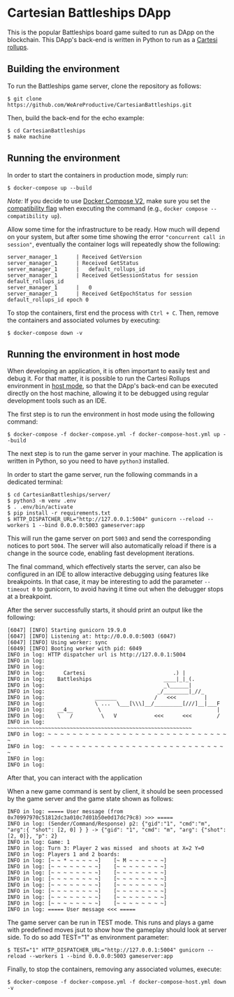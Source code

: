 # Cartesian Battleships DApp

This is the popular Battleships board game suited to run as DApp on the blockchain.
This DApp's back-end is written in Python to run as a [Cartesi rollups](https://cartesi.io/).

## Building the environment

To run the Battleships game server, clone the repository as follows:

```shell
$ git clone https://github.com/WeAreProductive/CartesianBattleships.git
```

Then, build the back-end for the echo example:

```shell
$ cd CartesianBattleships
$ make machine
```

## Running the environment

In order to start the containers in production mode, simply run:

```shell
$ docker-compose up --build
```

_Note:_ If you decide to use [Docker Compose V2](https://docs.docker.com/compose/cli-command/), make sure you set the [compatibility flag](https://docs.docker.com/compose/cli-command-compatibility/) when executing the command (e.g., `docker compose --compatibility up`).

Allow some time for the infrastructure to be ready.
How much will depend on your system, but after some time showing the error `"concurrent call in session"`, eventually the container logs will repeatedly show the following:

```shell
server_manager_1      | Received GetVersion
server_manager_1      | Received GetStatus
server_manager_1      |   default_rollups_id
server_manager_1      | Received GetSessionStatus for session default_rollups_id
server_manager_1      |   0
server_manager_1      | Received GetEpochStatus for session default_rollups_id epoch 0
```

To stop the containers, first end the process with `Ctrl + C`.
Then, remove the containers and associated volumes by executing:

```shell
$ docker-compose down -v
```

## Running the environment in host mode

When developing an application, it is often important to easily test and debug it. For that matter, it is possible to run the Cartesi Rollups environment in [host mode](../README.md#host-mode), so that the DApp's back-end can be executed directly on the host machine, allowing it to be debugged using regular development tools such as an IDE.

The first step is to run the environment in host mode using the following command:

```shell
$ docker-compose -f docker-compose.yml -f docker-compose-host.yml up --build
```

The next step is to run the game server in your machine. The application is written in Python, so you need to have `python3` installed.

In order to start the game server, run the following commands in a dedicated terminal:

```shell
$ cd CartesianBattleships/server/
$ python3 -m venv .env
$ . .env/bin/activate
$ pip install -r requirements.txt
$ HTTP_DISPATCHER_URL="http://127.0.0.1:5004" gunicorn --reload --workers 1 --bind 0.0.0.0:5003 gameserver:app
```

This will run the game server on port `5003` and send the corresponding notices to port `5004`. The server will also automatically reload if there is a change in the source code, enabling fast development iterations.

The final command, which effectively starts the server, can also be configured in an IDE to allow interactive debugging using features like breakpoints. In that case, it may be interesting to add the parameter `--timeout 0` to gunicorn, to avoid having it time out when the debugger stops at a breakpoint.

After the server successfully starts, it should print an output like the following:

```
[6047] [INFO] Starting gunicorn 19.9.0
[6047] [INFO] Listening at: http://0.0.0.0:5003 (6047)
[6047] [INFO] Using worker: sync
[6049] [INFO] Booting worker with pid: 6049
INFO in log: HTTP dispatcher url is http://127.0.0.1:5004
INFO in log: 
INFO in log: 
INFO in log:      Cartesi                            .) |
INFO in log:    Battleships                       ____|_|_(.
INFO in log:                                      _\______|
INFO in log:                                    _/________|_//_
INFO in log:                _______            /   <<<         |
INFO in log:                \ ...  \___[\\\]__/_________[///]__|___F
INFO in log:    __4__        \                                     |
INFO in log:    \   /         \   V            <<<      <<<        /
INFO in log: ~~~~~~~~~~~~~~~~~~~~~~~~~~~~~~~~~~~~~~~~~~~~~~~~~~~~~~~~~~~
INFO in log: ~ ~ ~ ~ ~ ~ ~ ~ ~ ~ ~ ~ ~ ~ ~ ~ ~ ~ ~ ~ ~ ~ ~ ~ ~ ~ ~ ~ ~ ~
INFO in log:  ~ ~ ~ ~ ~ ~ ~ ~ ~ ~ ~ ~ ~ ~ ~ ~ ~ ~ ~ ~ ~ ~ ~ ~ ~ ~ ~ ~ ~ 
INFO in log: 
INFO in log: 
```

After that, you can interact with the application

When a new game command is sent by client, it should be seen processed by the game server and the game state shown as follows:

```shell
INFO in log: ===== User message (from 0x70997970c51812dc3a010c7d01b50e0d17dc79c8) >>> =====
INFO in log: (Sender/Command/Response) p2: {"gid":"1", "cmd":"m", "arg":{ "shot": [2, 0] } } -> {"gid": "1", "cmd": "m", "arg": {"shot": [2, 0]}, "p": 2}
INFO in log: Game: 1
INFO in log: Turn 3: Player 2 was missed  and shoots at X=2 Y=0
INFO in log: Players 1 and 2 boards:
INFO in log: [~ ~ * ~ ~ ~ ~ ~]    [~ M ~ ~ ~ ~ ~ ~]
INFO in log: [~ ~ ~ ~ ~ ~ ~ ~]    [~ ~ ~ ~ ~ ~ ~ ~]
INFO in log: [~ ~ ~ ~ ~ ~ ~ ~]    [~ ~ ~ ~ ~ ~ ~ ~]
INFO in log: [~ ~ ~ ~ ~ ~ ~ ~]    [~ ~ ~ ~ ~ ~ ~ ~]
INFO in log: [~ ~ ~ ~ ~ ~ ~ ~]    [~ ~ ~ ~ ~ ~ ~ ~]
INFO in log: [~ ~ ~ ~ ~ ~ ~ ~]    [~ ~ ~ ~ ~ ~ ~ ~]
INFO in log: [~ ~ ~ ~ ~ ~ ~ ~]    [~ ~ ~ ~ ~ ~ ~ ~]
INFO in log: [~ ~ ~ ~ ~ ~ ~ ~]    [~ ~ ~ ~ ~ ~ ~ ~]
INFO in log: ===== User message <<< =====
```

The game server can be run in TEST mode. This runs and plays a game with predefined moves jsut to show how the gameplay should look at server side. To do so add TEST="1" as environment parameter:

```shell
$ TEST="1" HTTP_DISPATCHER_URL="http://127.0.0.1:5004" gunicorn --reload --workers 1 --bind 0.0.0.0:5003 gameserver:app
```

Finally, to stop the containers, removing any associated volumes, execute:

```shell
$ docker-compose -f docker-compose.yml -f docker-compose-host.yml down -v
```
